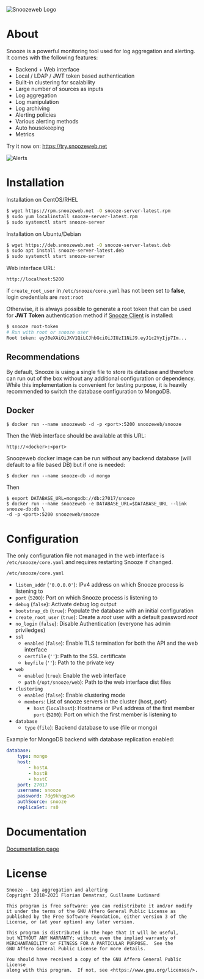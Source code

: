 ![Snoozeweb Logo](https://github.com/snoozeweb/snooze/raw/master/web/public/img/logo.png)

# About

Snooze is a powerful monitoring tool used for log aggregation and alerting. It comes with the following features:
* Backend + Web interface
* Local / LDAP / JWT token based authentication
* Built-in clustering for scalability
* Large number of sources as inputs
* Log aggregation
* Log manipulation
* Log archiving
* Alerting policies
* Various alerting methods
* Auto housekeeping
* Metrics

Try it now on: https://try.snoozeweb.net

![Alerts](https://github.com/snoozeweb/snooze/raw/master/doc/images/web_alerts.png)

# Installation

Installation on CentOS/RHEL

```bash
$ wget https://rpm.snoozeweb.net -O snooze-server-latest.rpm
$ sudo yum localinstall snooze-server-latest.rpm
$ sudo systemctl start snooze-server
```

Installation on Ubuntu/Debian

```bash
$ wget https://deb.snoozeweb.net -O snooze-server-latest.deb
$ sudo apt install snooze-server-latest.deb
$ sudo systemctl start snooze-server
```

Web interface URL:

```
http://localhost:5200
```

if `create_root_user` in `/etc/snooze/core.yaml` has not been set to **false**, login credentials are `root:root`

Otherwise, it is always possible to generate a root token that can be used for **JWT Token** authentication method if [Snooze Client](https://github.com/snoozeweb/snooze_client) is installed:

```bash
$ snooze root-token
# Run with root or snooze user
Root token: eyJ0eXAiOiJKV1QiLCJhbGciOiJIUzI1NiJ9.eyJ1c2VyIjp7Im...
```

## Recommendations

By default, Snooze is using a single file to store its database and therefore can run out of the box without any additional configuration or dependency. While this implementation is convenient for testing purpose, it is heavily recommended to switch the database configuration to MongoDB.

## Docker

```
$ docker run --name snoozeweb -d -p <port>:5200 snoozeweb/snooze
```

Then the Web interface should be available at this URL:

```
http://<docker>:<port>
```

Snoozeweb docker image can be run without any backend database (will default to a file based DB) but if one is needed:

```
$ docker run --name snooze-db -d mongo
```

Then

```
$ export DATABASE_URL=mongodb://db:27017/snooze
$ docker run --name snoozeweb -e DATABASE_URL=$DATABASE_URL --link snooze-db:db \
-d -p <port>:5200 snoozeweb/snooze
```

# Configuration

The only configuration file not managed in the web interface is `/etc/snooze/core.yaml` and requires restarting Snooze if changed.

`/etc/snooze/core.yaml`
* `listen_addr` (`'0.0.0.0'`): IPv4 address on which Snooze process is listening to
* `port` (`5200`): Port on which Snooze process is listening to
* `debug` (`false`): Activate debug log output
* `bootstrap_db` (`true`): Populate the database with an initial configuration
* `create_root_user` (`true`): Create a *root* user with a default password *root*
* `no_login` (`false`): Disable Authentication (everyone has admin priviledges)
* `ssl`
    * `enabled` (`false`): Enable TLS termination for both the API and the web interface
    * `certfile` (`''`): Path to the SSL certificate
    * `keyfile` (`''`): Path to the private key
* `web`
    * `enabled` (`true`): Enable the web interface
    * `path` (`/opt/snooze/web`): Path to the web interface dist files
* `clustering`
    *  `enabled` (`false`): Enable clustering mode
    * `members`: List of snooze servers in the cluster {host, port}
        - `host` (`localhost`): Hostname or IPv4 address of the first member
          `port` (`5200`): Port on which the first member is listening to
* `database`
    * `type` (`file`): Backend database to use (file or mongo)

Example for MongoDB backend with database replication enabled:
```yaml
database:
    type: mongo
    host:
        - hostA
        - hostB
        - hostC
    port: 27017
    username: snooze
    password: 7dg9khqg1w6
    authSource: snooze
    replicaSet: rs0
```

# Documentation

[Documentation page](doc/)

# License

```
Snooze - Log aggregation and alerting
Copyright 2018-2021 Florian Dematraz, Guillaume Ludinard

This program is free software: you can redistribute it and/or modify
it under the terms of the GNU Affero General Public License as
published by the Free Software Foundation, either version 3 of the
License, or (at your option) any later version.

This program is distributed in the hope that it will be useful,
but WITHOUT ANY WARRANTY; without even the implied warranty of
MERCHANTABILITY or FITNESS FOR A PARTICULAR PURPOSE.  See the
GNU Affero General Public License for more details.

You should have received a copy of the GNU Affero General Public License
along with this program.  If not, see <https://www.gnu.org/licenses/>.
```
